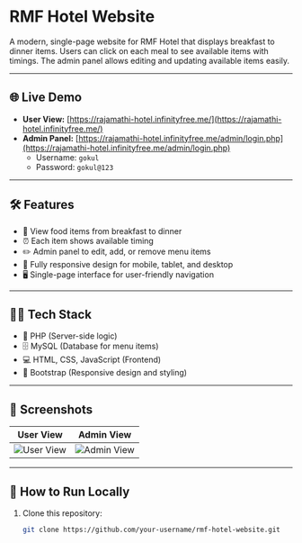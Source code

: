 # RMF Hotel Website

A modern, single-page website for RMF Hotel that displays breakfast to dinner items. Users can click on each meal to see available items with timings. The admin panel allows editing and updating available items easily.

---

## 🌐 Live Demo

- **User View:** [https://rajamathi-hotel.infinityfree.me/](https://rajamathi-hotel.infinityfree.me/)  
- **Admin Panel:** [https://rajamathi-hotel.infinityfree.me/admin/login.php](https://rajamathi-hotel.infinityfree.me/admin/login.php)  
  - Username: `gokul`  
  - Password: `gokul@123`  

---

## 🛠️ Features

- 🍳 View food items from breakfast to dinner  
- ⏰ Each item shows available timing  
- ✏️ Admin panel to edit, add, or remove menu items  
- 📱 Fully responsive design for mobile, tablet, and desktop  
- 🖥️ Single-page interface for user-friendly navigation  

---

## 🧑‍💻 Tech Stack

- 🐘 PHP (Server-side logic)  
- 🗄️ MySQL (Database for menu items)  
- 💻 HTML, CSS, JavaScript (Frontend)  
- 🎨 Bootstrap (Responsive design and styling)  

---

## 📸 Screenshots
| User View                                                                                                                | Admin View                                                                                                                |
| ------------------------------------------------------------------------------------------------------------------------ | ------------------------------------------------------------------------------------------------------------------------ |
| ![User View](https://rajamathi-hotel.infinityfree.me/assets/user-screenshot.png)                                         | ![Admin View](https://rajamathi-hotel.infinityfree.me/assets/admin-screenshot.png)                                       |

---

## 🚀 How to Run Locally

1. Clone this repository:
   ```bash
   git clone https://github.com/your-username/rmf-hotel-website.git
